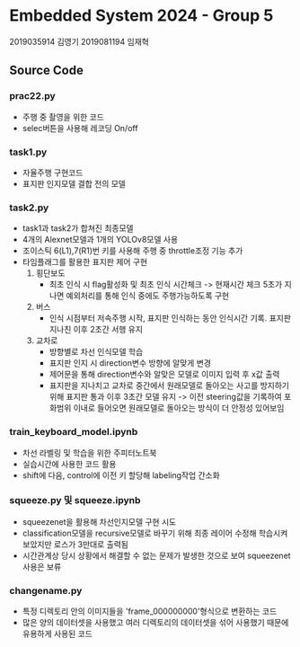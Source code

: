 # Embedded System 2024 - Group 5
2019035914 김영기 
2019081194 임재혁


## Source Code
### prac22.py 
 - 주행 중 촬영을 위한 코드
 - selec버튼을 사용해 레코딩 On/off

### task1.py
 - 자율주행 구현코드
 - 표지판 인지모델 결합 전의 모델

### task2.py
 - task1과 task2가 합쳐진 최종모델
 - 4개의 Alexnet모델과 1개의 YOLOv8모델 사용
 - 조이스틱 6(L1),7(R1)번 키를 사용해 주행 중 throttle조정 기능 추가
 - 타임플래그를 활용한 표지판 제어 구현
   1. 횡단보도
       - 최초 인식 시 flag활성화 및 최초 인식 시간체크 ->  현재시간 체크 5초가 지나면 예외처리를 통해 인식 중에도 주행가능하도록 구현
   2. 버스
       - 인식 시점부터 저속주행 시작, 표지판 인식하는 동안 인식시간 기록. 표지판 지나친 이후 2초간 서행 유지
   3. 교차로
       - 방향별로 차선 인식모델 학습
       - 표지판 인지 시 direction변수 방향에 알맞게  변경
       - 제어문을 통해 direction변수와 알맞은 모델로 이미지 입력 후 x값 출력
       - 표지판을 지나치고 교차로 중간에서 원래모델로 돌아오는 사고를 방지하기 위해 표지판 통과 이후 3초간 모델 유지
         -> 이전 steering값을 기록하여 포화범위 이내로 들어오면 원래모델로 돌아오는 방식이 더 안정성 있어보임
         
### train_keyboard_model.ipynb
 - 차선 라벨링 및 학습을 위한 주피터노트북
 - 실습시간에 사용한 코드 활용
 - shift에 다음, control에 이전 키 할당해 labeling작업 간소화

### squeeze.py 및 squeeze.ipynb
 - squeezenet을 활용해 차선인지모델 구현 시도
 - classification모델을 recursive모델로 바꾸기 위해 최종 레이어 수정해 학습시켜보았지만 로스가 3만대로 출력됨
 - 시간관계상 당시 상황에서 해결할 수 없는 문제가 발생한 것으로 보여 squeezenet사용은 보류

### changename.py
 - 특정 디렉토리 안의 이미지들을 'frame_000000000'형식으로 변환하는 코드
 - 많은 양의 데이터셋을 사용했고 여러 디렉토리의 데이터셋을 섞어 사용했기 때문에 유용하게 사용된 코드




